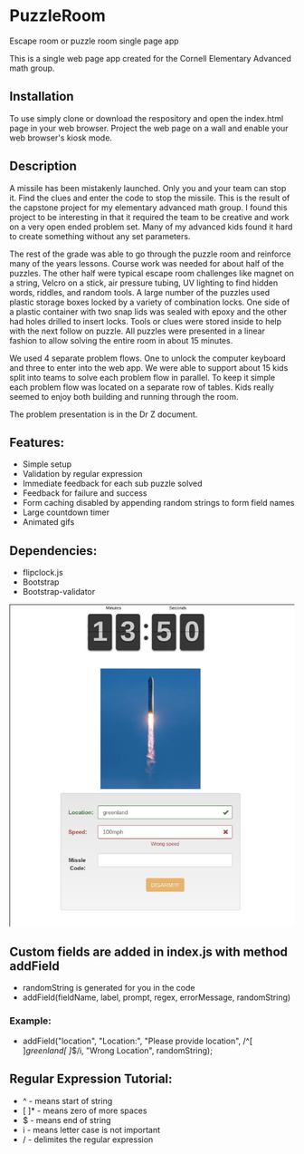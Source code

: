 # PuzzleRoom
Escape room or puzzle room single page app

This is a single web page app created for the Cornell Elementary Advanced math group. 

## Installation 
To use simply clone or download the respository and open the index.html page in your web browser. Project the web page on a wall and enable your web browser's kiosk mode. 

## Description

A missile has been mistakenly launched. Only you and your team can stop it. Find the clues and enter the code to stop the missile. This is the result of the capstone project for my elementary advanced math group. I found this project to be interesting in that it required the team to be creative and work on a very open ended problem set. Many of my advanced kids found it hard to create something without any set parameters. 

The rest of the grade was able to go through the puzzle room and reinforce many of the years lessons. Course work was needed for about half of the puzzles. The other half were typical escape room challenges like magnet on a string, Velcro on a stick, air pressure tubing, UV lighting to find hidden words, riddles, and random tools. A large number of the puzzles used plastic storage boxes locked by a variety of combination locks. One side of a plastic container with two snap lids was sealed with epoxy and the other had holes drilled to insert locks. Tools or clues were stored inside to help with the next follow on puzzle. All puzzles were presented in a linear fashion to allow solving the entire room in about 15 minutes.

We used 4 separate problem flows. One to unlock the computer keyboard and three to enter into the web app. We were able to support about 15 kids split into teams to solve each problem flow in parallel. To keep it simple each problem flow was located on a separate row of tables. Kids really seemed to enjoy both building and running through the room. 

The problem presentation is in the Dr Z document. 

## Features:
* Simple setup
* Validation by regular expression
* Immediate feedback for each sub puzzle solved
* Feedback for failure and success
* Form caching disabled by appending random strings to form field names
* Large countdown timer
* Animated gifs

## Dependencies:
* flipclock.js
* Bootstrap
* Bootstrap-validator

![Sample Image](images/Sample.jpg "Sample Page")

## Custom fields are added in index.js with method addField
*  randomString is generated for you in the code
*  addField(fieldName, label, prompt, regex, errorMessage, randomString)
  
### Example:
*  addField("location", "Location:", "Please provide location",
            /^[ ]*greenland[ ]*$/i, "Wrong Location", randomString);
            
## Regular Expression Tutorial:
*    ^ - means start of string
*    [ ]* - means zero of more spaces
*    $ - means end of string
*    i - means letter case is not important
*    / - delimites the regular expression
